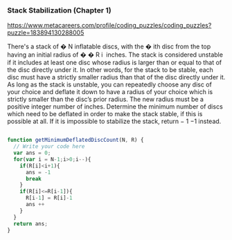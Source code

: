 ### Stack Stabilization (Chapter 1)
https://www.metacareers.com/profile/coding_puzzles/coding_puzzles?puzzle=183894130288005

There's a stack of 
�
N inflatable discs, with the 
�
ith disc from the top having an initial radius of 
�
�
R 
i
​
  inches.
The stack is considered unstable if it includes at least one disc whose radius is larger than or equal to that of the disc directly under it. In other words, for the stack to be stable, each disc must have a strictly smaller radius than that of the disc directly under it.
As long as the stack is unstable, you can repeatedly choose any disc of your choice and deflate it down to have a radius of your choice which is strictly smaller than the disc’s prior radius. The new radius must be a positive integer number of inches.
Determine the minimum number of discs which need to be deflated in order to make the stack stable, if this is possible at all. If it is impossible to stabilize the stack, return 
−
1
−1 instead.

```js

function getMinimumDeflatedDiscCount(N, R) {
  // Write your code here
  var ans = 0;
  for(var i = N-1;i>0;i--){
    if(R[i]<i+1){
      ans = -1
      break
    }
    if(R[i]<=R[i-1]){
      R[i-1] = R[i]-1
      ans ++
    }
  }
  return ans;
}

```